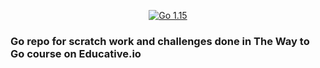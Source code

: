<p align="center">
  <a href="https://golang.org/doc/go1.14"><img alt="Go 1.15" src="https://img.shields.io/badge/golang-1.14-blue?logo=go&color=5EC9E3">
  </a>
</p>

### Go repo for scratch work and challenges done in The Way to Go course on Educative.io